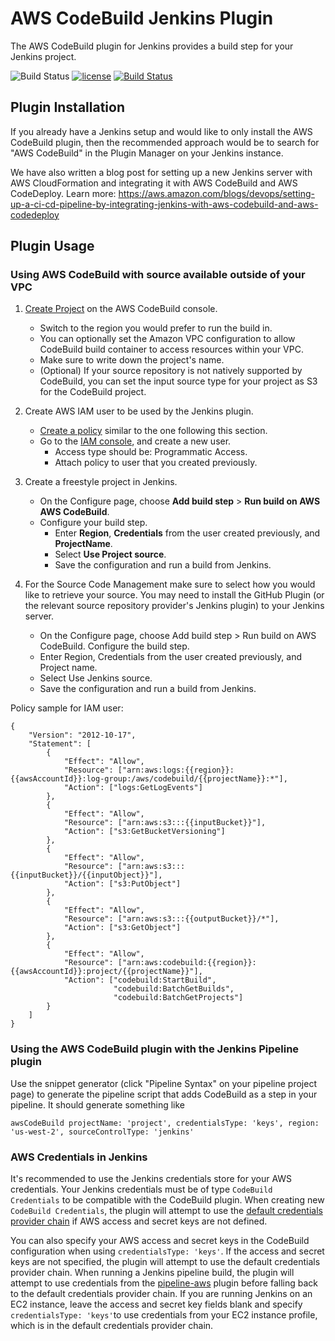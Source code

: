 # AWS CodeBuild Jenkins Plugin
The AWS CodeBuild plugin for Jenkins provides a build step for your Jenkins project.

![Build Status](https://codebuild.us-west-2.amazonaws.com/badges?uuid=eyJlbmNyeXB0ZWREYXRhIjoiK0hKUGVGdFlLS0ZmWTY3TnpIaitFcHZydlg1THlsK1dYNGN4dEtxSHZPQzBna0EwWkwzY3JQMUdGaGF3THVkd3NSYmFKT2NmOFRaNmFTak9Ma1VZd0xzPSIsIml2UGFyYW1ldGVyU3BlYyI6IlVvZ0Fpc3NvdGxLY002UjIiLCJtYXRlcmlhbFNldFNlcmlhbCI6MX0%3D&branch=master) [![license](http://img.shields.io/badge/license-Apache2.0-brightgreen.svg?style=flat)](https://github.com/jenkinsci/aws-codebuild-plugin/blob/master/LICENSE)
[![Build Status](https://ci.jenkins.io/buildStatus/icon?job=Plugins/aws-codebuild-plugin/master)](https://ci.jenkins.io/job/Plugins/job/aws-codebuild-plugin/job/master/)

## Plugin Installation
If you already have a Jenkins setup and would like to only install the AWS CodeBuild plugin, then the recommended approach would be to search for "AWS CodeBuild" in the Plugin Manager on your Jenkins instance.

We have also written a blog post for setting up a new Jenkins server with AWS CloudFormation and integrating it with AWS CodeBuild and AWS CodeDeploy. Learn more: https://aws.amazon.com/blogs/devops/setting-up-a-ci-cd-pipeline-by-integrating-jenkins-with-aws-codebuild-and-aws-codedeploy

## Plugin Usage

### Using AWS CodeBuild with source available outside of your VPC

1. [Create Project](http://docs.aws.amazon.com/console/codebuild/create-project) on the AWS CodeBuild console.
	* Switch to the region you would prefer to run the build in.
	* You can optionally set the Amazon VPC configuration to allow CodeBuild build container to access resources within your VPC.
	* Make sure to write down the project's name.
	* (Optional) If your source repository is not natively supported by CodeBuild, you can set the input source type for your project as S3 for the CodeBuild project.
2. Create AWS IAM user to be used by the Jenkins plugin.
	* [Create a policy](https://console.aws.amazon.com/iam/home?region=us-east-1#/policies$new) similar to the one following this section.
	* Go to the [IAM console](https://console.aws.amazon.com/iam/home?region=us-east-1#/users$new?step=details), and create a new user.
		* Access type should be: Programmatic Access.
		* Attach policy to user that you created previously.
3. Create a freestyle project in Jenkins.
	* On the Configure page, choose **Add build step** > **Run build on AWS AWS CodeBuild**.
	* Configure your build step.
		* Enter **Region**, **Credentials** from the user created previously, and **ProjectName**.
		* Select **Use Project source**.
		* Save the configuration and run a build from Jenkins.

4. For the Source Code Management make sure to select how you would like to retrieve your source. You may need to install the GitHub Plugin (or the relevant source repository provider's Jenkins plugin) to your Jenkins server.
	* On the Configure page, choose Add build step > Run build on AWS CodeBuild.
Configure the build step.
	* Enter Region, Credentials from the user created previously, and Project name.
	* Select Use Jenkins source.
	* Save the configuration and run a build from Jenkins.

Policy sample for IAM user:
```
{
    "Version": "2012-10-17",
    "Statement": [
        {
            "Effect": "Allow",
            "Resource": ["arn:aws:logs:{{region}}:{{awsAccountId}}:log-group:/aws/codebuild/{{projectName}}:*"],
            "Action": ["logs:GetLogEvents"]
        },
        {
            "Effect": "Allow",
            "Resource": ["arn:aws:s3:::{{inputBucket}}"],
            "Action": ["s3:GetBucketVersioning"]
        },
        {
            "Effect": "Allow",
            "Resource": ["arn:aws:s3:::{{inputBucket}}/{{inputObject}}"],
            "Action": ["s3:PutObject"]
        },
        {
            "Effect": "Allow",
            "Resource": ["arn:aws:s3:::{{outputBucket}}/*"],
            "Action": ["s3:GetObject"]
        },
        {
            "Effect": "Allow",
            "Resource": ["arn:aws:codebuild:{{region}}:{{awsAccountId}}:project/{{projectName}}"],
            "Action": ["codebuild:StartBuild",
                       "codebuild:BatchGetBuilds",
                       "codebuild:BatchGetProjects"]
        }
	]
}
```
### Using the AWS CodeBuild plugin with the Jenkins Pipeline plugin

Use the snippet generator (click "Pipeline Syntax" on your pipeline project page) to generate the pipeline script that adds CodeBuild as a step in your pipeline. It should generate something like

```
awsCodeBuild projectName: 'project', credentialsType: 'keys', region: 'us-west-2', sourceControlType: 'jenkins'
```

### AWS Credentials in Jenkins

It's recommended to use the Jenkins credentials store for your AWS credentials. Your Jenkins credentials must be of type `CodeBuild Credentials` to be compatible with the CodeBuild plugin. When creating new `CodeBuild Credentials`, the plugin will attempt to use the [default credentials provider chain](https://docs.aws.amazon.com/AWSJavaSDK/latest/javadoc/com/amazonaws/auth/DefaultAWSCredentialsProviderChain.html) if AWS access and secret keys are not defined.

You can also specify your AWS access and secret keys in the CodeBuild configuration when using `credentialsType: 'keys'`. If the access and secret keys are not specified, the plugin will attempt to use the default credentials provider chain. When running a Jenkins pipeline build, the plugin will attempt to use credentials from the [pipeline-aws](https://plugins.jenkins.io/pipeline-aws) plugin before falling back to the default credentials provider chain. If you are running Jenkins on an EC2 instance, leave the access and secret key fields blank and specify `credentialsType: 'keys'`to use credentials from your EC2 instance profile, which is in the default credentials provider chain. 

